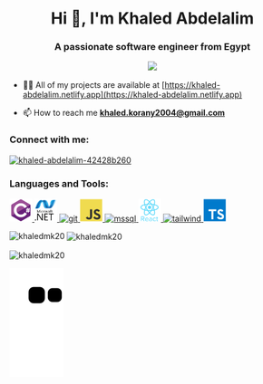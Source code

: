 <h1 align="center">Hi 👋, I'm Khaled Abdelalim</h1>
<h3 align="center">A passionate software engineer from Egypt</h3>
<div align="center"> <img height="200" src="https://img.freepik.com/free-vector/hand-drawn-web-developers_23-2148819604.jpg"  /> </div>

- 👨‍💻 All of my projects are available at [https://khaled-abdelalim.netlify.app](https://khaled-abdelalim.netlify.app)

- 📫 How to reach me **khaled.korany2004@gmail.com**

<h3 align="left">Connect with me:</h3>
<p align="left">
<a href="https://linkedin.com/in/khaled-abdelalim-42428b260" target="blank"><img align="center" src="https://raw.githubusercontent.com/rahuldkjain/github-profile-readme-generator/master/src/images/icons/Social/linked-in-alt.svg" alt="khaled-abdelalim-42428b260" height="30" width="40" /></a>
</p>

<h3 align="left">Languages and Tools:</h3>
<p align="left"> <a href="https://www.w3schools.com/cs/" target="_blank" rel="noreferrer"> <img src="https://raw.githubusercontent.com/devicons/devicon/master/icons/csharp/csharp-original.svg" alt="csharp" width="40" height="40"/> </a> <a href="https://dotnet.microsoft.com/" target="_blank" rel="noreferrer"> <img src="https://raw.githubusercontent.com/devicons/devicon/master/icons/dot-net/dot-net-original-wordmark.svg" alt="dotnet" width="40" height="40"/> </a> <a href="https://git-scm.com/" target="_blank" rel="noreferrer"> <img src="https://www.vectorlogo.zone/logos/git-scm/git-scm-icon.svg" alt="git" width="40" height="40"/> </a> <a href="https://developer.mozilla.org/en-US/docs/Web/JavaScript" target="_blank" rel="noreferrer"> <img src="https://raw.githubusercontent.com/devicons/devicon/master/icons/javascript/javascript-original.svg" alt="javascript" width="40" height="40"/> </a> <a href="https://www.microsoft.com/en-us/sql-server" target="_blank" rel="noreferrer"> <img src="https://www.svgrepo.com/show/303229/microsoft-sql-server-logo.svg" alt="mssql" width="40" height="40"/> </a> <a href="https://reactjs.org/" target="_blank" rel="noreferrer"> <img src="https://raw.githubusercontent.com/devicons/devicon/master/icons/react/react-original-wordmark.svg" alt="react" width="40" height="40"/> </a> <a href="https://tailwindcss.com/" target="_blank" rel="noreferrer"> <img src="https://www.vectorlogo.zone/logos/tailwindcss/tailwindcss-icon.svg" alt="tailwind" width="40" height="40"/> </a> <a href="https://www.typescriptlang.org/" target="_blank" rel="noreferrer"> <img src="https://raw.githubusercontent.com/devicons/devicon/master/icons/typescript/typescript-original.svg" alt="typescript" width="40" height="40"/> </a> </p>

<p><img align="left" src="https://github-readme-stats.vercel.app/api/top-langs?username=khaledmk20&show_icons=true&locale=en&layout=compact" alt="khaledmk20" /></p>

<p>&nbsp;<img align="center" src="https://github-readme-stats.vercel.app/api?username=khaledmk20&show_icons=true&locale=en" alt="khaledmk20" /></p>

<p><img align="center" src="https://github-readme-streak-stats.herokuapp.com/?user=khaledmk20&" alt="khaledmk20" /></p>

![snake animation](https://github.com/khaledmk20/khaledmk20/blob/output/github-contribution-grid-snake2.svg)

